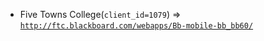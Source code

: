  - Five Towns College(`client_id=1079`) => [`http://ftc.blackboard.com/webapps/Bb-mobile-bb_bb60/`](http://ftc.blackboard.com/webapps/Bb-mobile-bb_bb60/)
